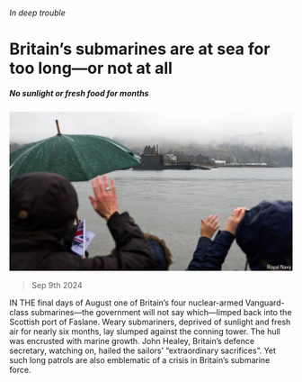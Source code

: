 ###### In deep trouble

# Britain’s submarines are at sea for too long—or not at all 

##### No sunlight or fresh food for months 

![image](images/20240914_BRP501.jpg) 

> Sep 9th 2024 

IN THE final days of August one of Britain’s four nuclear-armed Vanguard-class submarines—the government will not say which—limped back into the Scottish port of Faslane. Weary submariners, deprived of sunlight and fresh air for nearly six months, lay slumped against the conning tower. The hull was encrusted with marine growth. John Healey, Britain’s defence secretary, watching on, hailed the sailors’ “extraordinary sacrifices”. Yet such long patrols are also emblematic of a crisis in Britain’s submarine force. 

